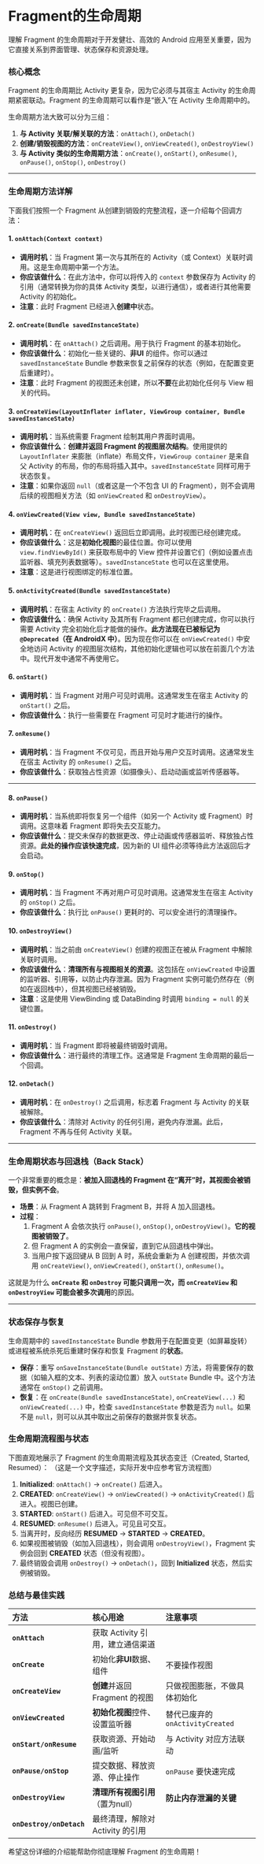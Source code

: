# Fragment的生命周期

理解 Fragment 的生命周期对于开发健壮、高效的 Android 应用至关重要，因为它直接关系到界面管理、状态保存和资源处理。

### 核心概念

Fragment 的生命周期比 Activity 更复杂，因为它必须与其宿主 Activity 的生命周期紧密联动。Fragment 的生命周期可以看作是“嵌入”在 Activity 生命周期中的。

生命周期方法大致可以分为三组：
1.  **与 Activity 关联/解关联的方法**：`onAttach()`, `onDetach()`
2.  **创建/销毁视图的方法**：`onCreateView()`, `onViewCreated()`, `onDestroyView()`
3.  **与 Activity 类似的生命周期方法**：`onCreate()`, `onStart()`, `onResume()`, `onPause()`, `onStop()`, `onDestroy()`

---

### 生命周期方法详解

下面我们按照一个 Fragment 从创建到销毁的完整流程，逐一介绍每个回调方法：

#### 1. `onAttach(Context context)`
*   **调用时机**：当 Fragment 第一次与其所在的 Activity（或 Context）关联时调用。这是生命周期中第一个方法。
*   **你应该做什么**：在此方法中，你可以将传入的 `context` 参数保存为 Activity 的引用（通常转换为你的具体 Activity 类型，以进行通信），或者进行其他需要 Activity 的初始化。
*   **注意**：此时 Fragment 已经进入**创建中**状态。

#### 2. `onCreate(Bundle savedInstanceState)`
*   **调用时机**：在 `onAttach()` 之后调用。用于执行 Fragment 的基本初始化。
*   **你应该做什么**：初始化一些关键的、**非UI** 的组件。你可以通过 `savedInstanceState` Bundle 参数来恢复之前保存的状态（例如，在配置变更后重建时）。
*   **注意**：此时 Fragment 的视图还未创建，所以**不要**在此初始化任何与 View 相关的代码。

#### 3. `onCreateView(LayoutInflater inflater, ViewGroup container, Bundle savedInstanceState)`
*   **调用时机**：当系统需要 Fragment 绘制其用户界面时调用。
*   **你应该做什么**：**创建并返回 Fragment 的视图层次结构**。使用提供的 `LayoutInflater` 来膨胀（inflate）布局文件，`ViewGroup container` 是来自父 Activity 的布局，你的布局将插入其中。`savedInstanceState` 同样可用于状态恢复。
*   **注意**：如果你返回 `null`（或者这是一个不包含 UI 的 Fragment），则不会调用后续的视图相关方法（如 `onViewCreated` 和 `onDestroyView`）。

#### 4. `onViewCreated(View view, Bundle savedInstanceState)`
*   **调用时机**：在 `onCreateView()` 返回后立即调用。此时视图已经创建完成。
*   **你应该做什么**：这是**初始化视图**的最佳位置。你可以使用 `view.findViewById()` 来获取布局中的 View 控件并设置它们（例如设置点击监听器、填充列表数据等）。`savedInstanceState` 也可以在这里使用。
*   **注意**：这是进行视图绑定的标准位置。

#### 5. `onActivityCreated(Bundle savedInstanceState)`
*   **调用时机**：在宿主 Activity 的 `onCreate()` 方法执行完毕之后调用。
*   **你应该做什么**：确保 Activity 及其所有 Fragment 都已创建完成，你可以执行需要 Activity 完全初始化后才能做的操作。**此方法现在已被标记为 `@Deprecated`（在 AndroidX 中）**。因为现在你可以在 `onViewCreated()` 中安全地访问 Activity 的视图层次结构，其他初始化逻辑也可以放在前面几个方法中。现代开发中通常不再使用它。

#### 6. `onStart()`
*   **调用时机**：当 Fragment 对用户可见时调用。这通常发生在宿主 Activity 的 `onStart()` 之后。
*   **你应该做什么**：执行一些需要在 Fragment 可见时才能进行的操作。

#### 7. `onResume()`
*   **调用时机**：当 Fragment 不仅可见，而且开始与用户交互时调用。这通常发生在宿主 Activity 的 `onResume()` 之后。
*   **你应该做什么**：获取独占性资源（如摄像头）、启动动画或监听传感器等。

---

#### 8. `onPause()`
*   **调用时机**：当系统即将恢复另一个组件（如另一个 Activity 或 Fragment）时调用。这意味着 Fragment 即将失去交互能力。
*   **你应该做什么**：提交未保存的数据更改、停止动画或传感器监听、释放独占性资源。**此处的操作应该快速完成**，因为新的 UI 组件必须等待此方法返回后才会启动。

#### 9. `onStop()`
*   **调用时机**：当 Fragment 不再对用户可见时调用。这通常发生在宿主 Activity 的 `onStop()` 之后。
*   **你应该做什么**：执行比 `onPause()` 更耗时的、可以安全进行的清理操作。

#### 10. `onDestroyView()`
*   **调用时机**：当之前由 `onCreateView()` 创建的视图正在被从 Fragment 中解除关联时调用。
*   **你应该做什么**：**清理所有与视图相关的资源**。这包括在 `onViewCreated` 中设置的监听器、引用等，以防止内存泄漏。因为 Fragment 实例可能仍然存在（例如在返回栈中），但其视图已经被销毁。
*   **注意**：这是使用 ViewBinding 或 DataBinding 时调用 `binding = null` 的关键位置。

#### 11. `onDestroy()`
*   **调用时机**：当 Fragment 即将被最终销毁时调用。
*   **你应该做什么**：进行最终的清理工作。这通常是 Fragment 生命周期的最后一个回调。

#### 12. `onDetach()`
*   **调用时机**：在 `onDestroy()` 之后调用，标志着 Fragment 与 Activity 的关联被解除。
*   **你应该做什么**：清除对 Activity 的任何引用，避免内存泄漏。此后，Fragment 不再与任何 Activity 关联。

---

### 生命周期状态与回退栈（Back Stack）

一个非常重要的概念是：**被加入回退栈的 Fragment 在“离开”时，其视图会被销毁，但实例不会**。

*   **场景**：从 Fragment A 跳转到 Fragment B，并将 A 加入回退栈。
*   **过程**：
    1.  Fragment A 会依次执行 `onPause()`, `onStop()`, `onDestroyView()`。**它的视图被销毁了**。
    2.  但 Fragment A 的实例会一直保留，直到它从回退栈中弹出。
    3.  当用户按下返回键从 B 回到 A 时，系统会重新为 A 创建视图，并依次调用 `onCreateView()`, `onViewCreated()`, `onStart()`, `onResume()`。

这就是为什么 **`onCreate` 和 `onDestroy` 可能只调用一次，而 `onCreateView` 和 `onDestroyView` 可能会被多次调用**的原因。

---

### 状态保存与恢复

生命周期中的 `savedInstanceState` Bundle 参数用于在配置变更（如屏幕旋转）或进程被系统杀死后重建时保存和恢复 Fragment 的**状态**。

*   **保存**：重写 `onSaveInstanceState(Bundle outState)` 方法，将需要保存的数据（如输入框的文本、列表的滚动位置）放入 `outState` Bundle 中。这个方法通常在 `onStop()` 之前调用。
*   **恢复**：在 `onCreate(Bundle savedInstanceState)`, `onCreateView(...)` 和 `onViewCreated(...)` 中，检查 `savedInstanceState` 参数是否为 `null`。如果不是 `null`，则可以从其中取出之前保存的数据并恢复状态。

### 生命周期流程图与状态

下图直观地展示了 Fragment 的生命周期流程及其状态变迁（Created, Started, Resumed）：
（这是一个文字描述，实际开发中应参考官方流程图）

1.  **Initialized**: `onAttach()` -> `onCreate()` 后进入。
2.  **CREATED**: `onCreateView()` -> `onViewCreated()` -> `onActivityCreated()` 后进入。视图已创建。
3.  **STARTED**: `onStart()` 后进入。可见但不可交互。
4.  **RESUMED**: `onResume()` 后进入。可见且可交互。
5.  当离开时，反向经历 **RESUMED** -> **STARTED** -> **CREATED**。
6.  如果视图被销毁（如加入回退栈），则会调用 `onDestroyView()`，Fragment 实例会回到 **CREATED** 状态（但没有视图）。
7.  最终销毁会调用 `onDestroy()` -> `onDetach()`，回到 **Initialized** 状态，然后实例被销毁。

### 总结与最佳实践

| 方法 | 核心用途 | 注意事项 |
| :--- | :--- | :--- |
| **`onAttach`** | 获取 Activity 引用，建立通信渠道 | |
| **`onCreate`** | 初始化**非UI**数据、组件 | 不要操作视图 |
| **`onCreateView`** | **创建**并返回 Fragment 的视图 | 只做视图膨胀，不做具体初始化 |
| **`onViewCreated`** | **初始化视图**控件、设置监听器 | 替代已废弃的 `onActivityCreated` |
| **`onStart/onResume`** | 获取资源、开始动画/监听 | 与 Activity 对应方法联动 |
| **`onPause/onStop`** | 提交数据、释放资源、停止操作 | `onPause` 要快速完成 |
| **`onDestroyView`** | **清理所有视图引用**（置为null） | **防止内存泄漏的关键** |
| **`onDestroy/onDetach`** | 最终清理，解除对 Activity 的引用 | |

希望这份详细的介绍能帮助你彻底理解 Fragment 的生命周期！
